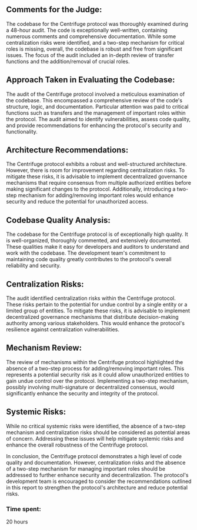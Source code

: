 ## Comments for the Judge:
The codebase for the Centrifuge protocol was thoroughly examined during a 48-hour audit. The code is exceptionally well-written, containing numerous comments and comprehensive documentation. While some centralization risks were identified, and a two-step mechanism for critical roles is missing, overall, the codebase is robust and free from significant issues. The focus of the audit included an in-depth review of transfer functions and the addition/removal of crucial roles.

## Approach Taken in Evaluating the Codebase:
The audit of the Centrifuge protocol involved a meticulous examination of the codebase. This encompassed a comprehensive review of the code's structure, logic, and documentation. Particular attention was paid to critical functions such as transfers and the management of important roles within the protocol. The audit aimed to identify vulnerabilities, assess code quality, and provide recommendations for enhancing the protocol's security and functionality.

## Architecture Recommendations:
The Centrifuge protocol exhibits a robust and well-structured architecture. However, there is room for improvement regarding centralization risks. To mitigate these risks, it is advisable to implement decentralized governance mechanisms that require consensus from multiple authorized entities before making significant changes to the protocol. Additionally, introducing a two-step mechanism for adding/removing important roles would enhance security and reduce the potential for unauthorized access.

## Codebase Quality Analysis:
The codebase for the Centrifuge protocol is of exceptionally high quality. It is well-organized, thoroughly commented, and extensively documented. These qualities make it easy for developers and auditors to understand and work with the codebase. The development team's commitment to maintaining code quality greatly contributes to the protocol's overall reliability and security.

## Centralization Risks:
The audit identified centralization risks within the Centrifuge protocol. These risks pertain to the potential for undue control by a single entity or a limited group of entities. To mitigate these risks, it is advisable to implement decentralized governance mechanisms that distribute decision-making authority among various stakeholders. This would enhance the protocol's resilience against centralization vulnerabilities.

## Mechanism Review:
The review of mechanisms within the Centrifuge protocol highlighted the absence of a two-step process for adding/removing important roles. This represents a potential security risk as it could allow unauthorized entities to gain undue control over the protocol. Implementing a two-step mechanism, possibly involving multi-signature or decentralized consensus, would significantly enhance the security and integrity of the protocol.

## Systemic Risks:
While no critical systemic risks were identified, the absence of a two-step mechanism and centralization risks should be considered as potential areas of concern. Addressing these issues will help mitigate systemic risks and enhance the overall robustness of the Centrifuge protocol.

In conclusion, the Centrifuge protocol demonstrates a high level of code quality and documentation. However, centralization risks and the absence of a two-step mechanism for managing important roles should be addressed to further enhance security and decentralization. The protocol's development team is encouraged to consider the recommendations outlined in this report to strengthen the protocol's architecture and reduce potential risks.

### Time spent:
20 hours